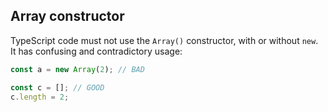 
## Array constructor

TypeScript code must not use the `Array()` constructor, with or without `new`. It has confusing and contradictory usage:

```ts
const a = new Array(2); // BAD

const c = []; // GOOD
c.length = 2;
```